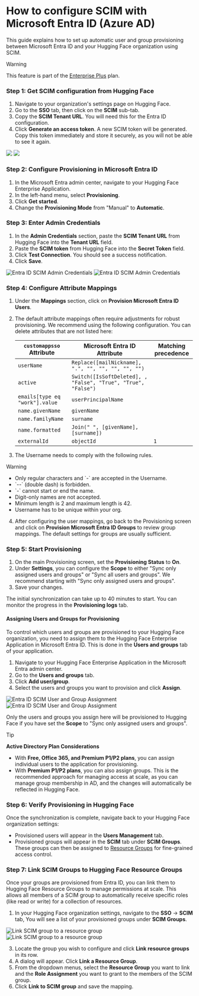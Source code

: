 # How to configure SCIM with Microsoft Entra ID (Azure AD)

This guide explains how to set up automatic user and group provisioning between Microsoft Entra ID and your Hugging Face organization using SCIM.

> [!WARNING]
> This feature is part of the <a href="https://huggingface.co/contact/sales?from=enterprise" target="_blank">Enterprise Plus</a> plan.

### Step 1: Get SCIM configuration from Hugging Face

1.  Navigate to your organization's settings page on Hugging Face.
2.  Go to the **SSO** tab, then click on the **SCIM** sub-tab.
3.  Copy the **SCIM Tenant URL**. You will need this for the Entra ID configuration.
4.  Click **Generate an access token**. A new SCIM token will be generated. Copy this token immediately and store it securely, as you will not be able to see it again.

<div class="flex justify-center">
    <img class="block dark:hidden" src="https://huggingface.co/datasets/huggingface/documentation-images/resolve/main/hub/sso/scim-settings.png"/>
    <img class="hidden dark:block" src="https://huggingface.co/datasets/huggingface/documentation-images/resolve/main/hub/sso/scim-settings-dark.png"/>
</div>

### Step 2: Configure Provisioning in Microsoft Entra ID

1.  In the Microsoft Entra admin center, navigate to your Hugging Face Enterprise Application.
2.  In the left-hand menu, select **Provisioning**.
3.  Click **Get started**.
4.  Change the **Provisioning Mode** from "Manual" to **Automatic**.

### Step 3: Enter Admin Credentials

1.  In the **Admin Credentials** section, paste the **SCIM Tenant URL** from Hugging Face into the **Tenant URL** field.
2.  Paste the **SCIM token** from Hugging Face into the **Secret Token** field.
3.  Click **Test Connection**. You should see a success notification.
4.  Click **Save**.

<div class="flex justify-center">
    <img class="block dark:hidden" src="https://huggingface.co/datasets/huggingface/documentation-images/resolve/main/hub/sso/scim-entra-creds.png" alt="Entra ID SCIM Admin Credentials"/>
    <img class="hidden dark:block" src="https://huggingface.co/datasets/huggingface/documentation-images/resolve/main/hub/sso/scim-entra-creds-dark.png" alt="Entra ID SCIM Admin Credentials"/>
</div>

### Step 4: Configure Attribute Mappings

1.  Under the **Mappings** section, click on **Provision Microsoft Entra ID Users**.
2.  The default attribute mappings often require adjustments for robust provisioning. We recommend using the following configuration. You can delete attributes that are not listed here:

    | `customappsso` Attribute | Microsoft Entra ID Attribute | Matching precedence |
    |---|---|---|
    | `userName` | `Replace([mailNickname], ".", "", "", "", "", "")` | |
    | `active` | `Switch([IsSoftDeleted], , "False", "True", "True", "False")` | |
    | `emails[type eq "work"].value` | `userPrincipalName` | |
    | `name.givenName` | `givenName` | |
    | `name.familyName` | `surname` | |
    | `name.formatted` | `Join(" ", [givenName], [surname])` | |
    | `externalId` | `objectId` | `1` |

3.  The Username needs to comply with the following rules.

> [!WARNING]
> <ul>
> <li>Only regular characters and `-` are accepted in the Username.</li>
> <li>`--` (double dash) is forbidden.</li>
> <li>`-` cannot start or end the name.</li>
> <li>Digit-only names are not accepted.</li>
> <li>Minimum length is 2 and maximum length is 42.</li>
> <li>Username has to be unique within your org.</li>
> </ul>

4.  After configuring the user mappings, go back to the Provisioning screen and click on **Provision Microsoft Entra ID Groups** to review group mappings. The default settings for groups are usually sufficient.

### Step 5: Start Provisioning

1.  On the main Provisioning screen, set the **Provisioning Status** to **On**.
2.  Under **Settings**, you can configure the **Scope** to either "Sync only assigned users and groups" or "Sync all users and groups". We recommend starting with "Sync only assigned users and groups".
3.  Save your changes.

The initial synchronization can take up to 40 minutes to start. You can monitor the progress in the **Provisioning logs** tab.

#### Assigning Users and Groups for Provisioning

To control which users and groups are provisioned to your Hugging Face organization, you need to assign them to the Hugging Face Enterprise Application in Microsoft Entra ID. This is done in the **Users and groups** tab of your application.

1.  Navigate to your Hugging Face Enterprise Application in the Microsoft Entra admin center.
2.  Go to the **Users and groups** tab.
3.  Click **Add user/group**.
4.  Select the users and groups you want to provision and click **Assign**.

<div class="flex justify-center">
    <img class="block dark:hidden" src="https://huggingface.co/datasets/huggingface/documentation-images/resolve/main/hub/sso/scim-entra-users-groups.png" alt="Entra ID SCIM User and Group Assignment"/>
    <img class="hidden dark:block" src="https://huggingface.co/datasets/huggingface/documentation-images/resolve/main/hub/sso/scim-entra-users-groups-dark.png" alt="Entra ID SCIM User and Group Assignment"/>
</div>

Only the users and groups you assign here will be provisioned to Hugging Face if you have set the **Scope** to "Sync only assigned users and groups".

> [!TIP]
> <p><strong>Active Directory Plan Considerations</strong></p>
> <ul>
> <li>With <strong>Free, Office 365, and Premium P1/P2 plans</strong>, you can assign individual users to the application for provisioning.</li>
> <li>With <strong>Premium P1/P2 plans</strong>, you can also assign groups. This is the recommended approach for managing access at scale, as you can manage group membership in AD, and the changes will automatically be reflected in Hugging Face.</li>
> </ul>

### Step 6: Verify Provisioning in Hugging Face

Once the synchronization is complete, navigate back to your Hugging Face organization settings:
-   Provisioned users will appear in the **Users Management** tab.
-   Provisioned groups will appear in the **SCIM** tab under **SCIM Groups**. These groups can then be assigned to [Resource Groups](./security-resource-groups) for fine-grained access control.

### Step 7: Link SCIM Groups to Hugging Face Resource Groups

Once your groups are provisioned from Entra ID, you can link them to Hugging Face Resource Groups to manage permissions at scale. This allows all members of a SCIM group to automatically receive specific roles (like read or write) for a collection of resources.

1.  In your Hugging Face organization settings, navigate to the **SSO** -> **SCIM** tab, You will see a list of your provisioned groups under **SCIM Groups**.

<div class="flex justify-center">
    <img class="block dark:hidden" src="https://huggingface.co/datasets/huggingface/documentation-images/resolve/main/hub/sso/scim-provisioned-group.png" alt="Link SCIM group to a resource group"/>
    <img class="hidden dark:block" src="https://huggingface.co/datasets/huggingface/documentation-images/resolve/main/hub/sso/scim-provisioned-group-dark.png" alt="Link SCIM group to a resource group"/>
</div>

3.  Locate the group you wish to configure and click **Link resource groups** in its row.
4.  A dialog will appear. Click **Link a Resource Group**.
5.  From the dropdown menus, select the **Resource Group** you want to link and the **Role Assignment** you want to grant to the members of the SCIM group.
6.  Click **Link to SCIM group** and save the mapping.


